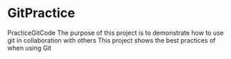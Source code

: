 # GitPractice
PracticeGitCode
The purpose of this project is to demonstrate how to use git in collaboration with others
This project shows the best practices of when using Git
